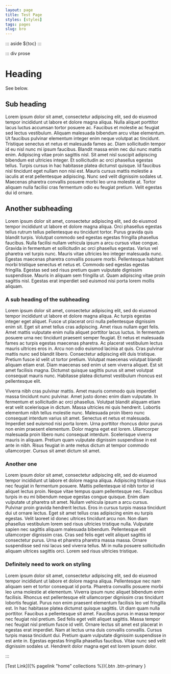 ```yaml
---
layout: page
title: Test Page
styles: [styles]
tags: pages
slug: bro
---
```


::: aside
${toc}
:::

::: div prose

# Heading

See below.

## Sub heading

Lorem ipsum dolor sit amet, consectetur adipiscing elit, sed do eiusmod tempor incididunt ut labore et dolore magna aliqua. Nulla aliquet porttitor lacus luctus accumsan tortor posuere ac. Faucibus et molestie ac feugiat sed lectus vestibulum. Aliquam malesuada bibendum arcu vitae elementum. Ut faucibus pulvinar elementum integer enim neque volutpat ac tincidunt. Tristique senectus et netus et malesuada fames ac. Diam sollicitudin tempor id eu nisl nunc mi ipsum faucibus. Blandit massa enim nec dui nunc mattis enim. Adipiscing vitae proin sagittis nisl. Sit amet nisl suscipit adipiscing bibendum est ultricies integer. Et sollicitudin ac orci phasellus egestas tellus. Turpis cursus in hac habitasse platea dictumst quisque. Id faucibus nisl tincidunt eget nullam non nisi est. Mauris cursus mattis molestie a iaculis at erat pellentesque adipiscing. Nunc sed velit dignissim sodales ut. Maecenas pharetra convallis posuere morbi leo urna molestie at. Tortor aliquam nulla facilisi cras fermentum odio eu feugiat pretium. Velit egestas dui id ornare.

## Another subheading

Lorem ipsum dolor sit amet, consectetur adipiscing elit, sed do eiusmod tempor incididunt ut labore et dolore magna aliqua. Orci phasellus egestas tellus rutrum tellus pellentesque eu tincidunt tortor. Purus gravida quis blandit turpis. Volutpat commodo sed egestas egestas fringilla phasellus faucibus. Nulla facilisi nullam vehicula ipsum a arcu cursus vitae congue. Gravida in fermentum et sollicitudin ac orci phasellus egestas. Varius vel pharetra vel turpis nunc. Mauris vitae ultricies leo integer malesuada nunc. Egestas maecenas pharetra convallis posuere morbi. Pellentesque habitant morbi tristique senectus et netus et. Commodo sed egestas egestas fringilla. Egestas sed sed risus pretium quam vulputate dignissim suspendisse. Mauris in aliquam sem fringilla ut. Quam adipiscing vitae proin sagittis nisl. Egestas erat imperdiet sed euismod nisi porta lorem mollis aliquam.

### A sub heading of the subheading

Lorem ipsum dolor sit amet, consectetur adipiscing elit, sed do eiusmod tempor incididunt ut labore et dolore magna aliqua. Ac turpis egestas integer eget aliquet. Fusce ut placerat orci nulla pellentesque dignissim enim sit. Eget sit amet tellus cras adipiscing. Amet risus nullam eget felis. Amet mattis vulputate enim nulla aliquet porttitor lacus luctus. In fermentum posuere urna nec tincidunt praesent semper feugiat. Et netus et malesuada fames ac turpis egestas maecenas pharetra. Ac placerat vestibulum lectus mauris ultrices eros in. Arcu non odio euismod lacinia at quis. Cras pulvinar mattis nunc sed blandit libero. Consectetur adipiscing elit duis tristique. Pretium fusce id velit ut tortor pretium. Volutpat maecenas volutpat blandit aliquam etiam erat. Diam maecenas sed enim ut sem viverra aliquet. Est sit amet facilisis magna. Dictumst quisque sagittis purus sit amet volutpat consequat mauris nunc. Habitasse platea dictumst vestibulum rhoncus est pellentesque elit.

Viverra nibh cras pulvinar mattis. Amet mauris commodo quis imperdiet massa tincidunt nunc pulvinar. Amet justo donec enim diam vulputate. In fermentum et sollicitudin ac orci phasellus. Volutpat blandit aliquam etiam erat velit scelerisque in dictum. Massa ultricies mi quis hendrerit. Lobortis elementum nibh tellus molestie nunc. Malesuada proin libero nunc consequat interdum varius sit amet. Senectus et netus et malesuada. Imperdiet sed euismod nisi porta lorem. Urna porttitor rhoncus dolor purus non enim praesent elementum. Dolor magna eget est lorem. Ullamcorper malesuada proin libero nunc consequat interdum. Scelerisque viverra mauris in aliquam. Pretium quam vulputate dignissim suspendisse in est ante in nibh. Risus feugiat in ante metus dictum at tempor commodo ullamcorper. Cursus sit amet dictum sit amet.

### Another one

Lorem ipsum dolor sit amet, consectetur adipiscing elit, sed do eiusmod tempor incididunt ut labore et dolore magna aliqua. Adipiscing tristique risus nec feugiat in fermentum posuere. Mattis pellentesque id nibh tortor id aliquet lectus proin. Neque vitae tempus quam pellentesque nec. Faucibus turpis in eu mi bibendum neque egestas congue quisque. Enim diam vulputate ut pharetra sit amet. Nullam vehicula ipsum a arcu cursus. Pulvinar proin gravida hendrerit lectus. Eros in cursus turpis massa tincidunt dui ut ornare lectus. Eget sit amet tellus cras adipiscing enim eu turpis egestas. Velit laoreet id donec ultrices tincidunt arcu non. Non diam phasellus vestibulum lorem sed risus ultricies tristique nulla. Vulputate sapien nec sagittis aliquam malesuada bibendum. Pellentesque elit ullamcorper dignissim cras. Cras sed felis eget velit aliquet sagittis id consectetur purus. Urna et pharetra pharetra massa massa. Ornare suspendisse sed nisi lacus sed viverra tellus. Mi in nulla posuere sollicitudin aliquam ultrices sagittis orci. Lorem sed risus ultricies tristique.

### Definitely need to work on styling

Lorem ipsum dolor sit amet, consectetur adipiscing elit, sed do eiusmod tempor incididunt ut labore et dolore magna aliqua. Pellentesque nec nam aliquam sem et tortor consequat id porta. Pharetra convallis posuere morbi leo urna molestie at elementum. Viverra ipsum nunc aliquet bibendum enim facilisis. Rhoncus est pellentesque elit ullamcorper dignissim cras tincidunt lobortis feugiat. Purus non enim praesent elementum facilisis leo vel fringilla est. In hac habitasse platea dictumst quisque sagittis. Ut diam quam nulla porttitor. Faucibus a pellentesque sit amet. Faucibus purus in massa tempor nec feugiat nisl pretium. Sed felis eget velit aliquet sagittis. Massa tempor nec feugiat nisl pretium fusce id velit. Ornare lectus sit amet est placerat in egestas erat imperdiet. Nam at lectus urna duis convallis convallis. Cursus turpis massa tincidunt dui. Pretium quam vulputate dignissim suspendisse in est ante in. Egestas egestas fringilla phasellus faucibus. Vitae nunc sed velit dignissim sodales ut. Hendrerit dolor magna eget est lorem ipsum dolor.

:::

[Test Link]({% pagelink "home" collections %}){.btn .btn-primary }
